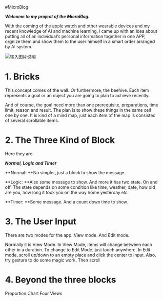 #MicroBlog

**_Welcome to my project of the MicroBlog._**

With the coming of the apple watch and other wearable devices and my recent knowledge of AI and machine learning, I came up with an idea about putting all of an individual's personal information together in one APP, orgnize them and show them to the user himself in a smart order arranged by AI system.

![输入图片说明](http://git.oschina.net/uploads/images/2015/0618/084110_92b81f5b_60549.jpeg "在这里输入图片标题")

# 1. Bricks

This concept comes of the wall. Or furthermore, the beehive. Each item represents a goal or an object you are going to plan to achieve recently.

And of course, the goal need more than one prerequisite, preparations, time limit, reason and result. The plan is to show these things in the same cell one by one. It is kind of a mind map, just each item of the map is consisted of several scrollable items.

# 2. The Three Kind of Block

Here they are:

**_Normal, Logic and Timer_**

**Normal: **No simpler, just a block to show the message.

**Logic: **Also some message to show. And more it has two state. On and off. The state depends on some condition like time, weather, date, how old are you, how long it took you on the way home yesterday etc.

**Timer: **Some message. And a count down time to show.

# 3. The User Input

There are two modes for the app.
View mode.
And Edit mode.

Normally it is View Mode. In View Mode, items will change between each other in a duration.
To change to Edit Mode, just touch anywhere.
In Edit mode, scroll up/down to an empty place and click the center to input.
Also, try gesture to do some magic work.
Then scroll 

# 4. Beyond the three blocks
Proportion Chart
Four Views
